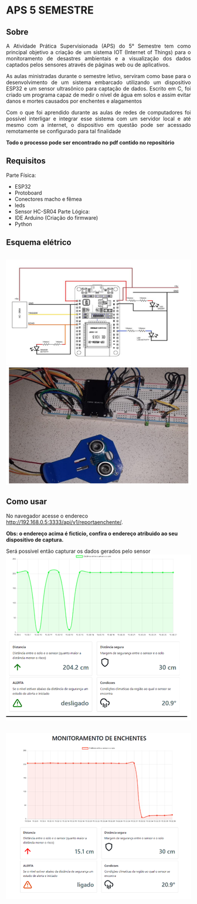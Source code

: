 # APS 5 SEMESTRE

## Sobre
<p align="justify">
A Atividade Prática Supervisionada (APS) do 5° Semestre tem como principal 
objetivo a criação de um sistema IOT (Internet of Things) para o monitoramento de 
desastres ambientais e a visualização dos dados captados pelos sensores através de 
páginas web ou de aplicativos.
</p>

<p align="justify">
As aulas ministradas durante o semestre letivo, serviram como base para o 
desenvolvimento de um sistema embarcado utilizando um dispositivo ESP32 e um 
sensor ultrasônico para captação de dados. Escrito em C, foi criado um programa 
capaz de medir o nível de água em solos e assim evitar danos e mortes causados por 
enchentes e alagamentos
</p>

<p align="justify">
  Com o que foi aprendido durante as aulas de redes de computadores foi 
possível interligar e integrar esse sistema com um servidor local e até mesmo com a 
internet, o dispositivo em questão pode ser acessado remotamente se configurado 
para tal finalidade
</p>

**Todo o processo pode ser encontrado no pdf contido no repositório**

## Requisitos
Parte Física:
  - ESP32
  - Protoboard
  - Conectores macho e fêmea
  - leds
  - Sensor HC-SR04
Parte Lógica:
  - IDE Arduino (Criação do firmware) 
  - Python

## Esquema elétrico
<br>
<img src="assets/01.png" width="600">

<br>
<img src="assets/02.png" width="600">

<br>

## Como usar
No navegador acesse o endereco <a href="http://192.168.0.5:3333/api/v1/reportaenchente/stats">http://192.168.0.5:3333/api/v1/reportaenchente/</a>.

**Obs: o endereço acima é ficticio, confira o endereço atribuido ao seu dispositivo de captura.**

Será possivel então capturar os dados gerados pelo sensor
<br>
<img src="assets/03.png" width="600">

<br>
<img src="assets/04.png" width="600">